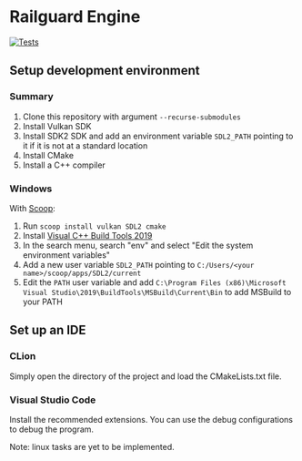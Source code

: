 # Railguard Engine

[![Tests](https://github.com/martin-danhier/pure_railguard/actions/workflows/tests.yml/badge.svg?branch=master)](https://github.com/martin-danhier/pure_railguard/actions/workflows/tests.yml)

## Setup development environment

### Summary

1. Clone this repository with argument `--recurse-submodules`
1. Install Vulkan SDK
2. Install SDK2 SDK and add an environment variable `SDL2_PATH` pointing to it if it is not at a standard location
3. Install CMake
4. Install a C++ compiler

### Windows

With [Scoop](https://scoop.sh):
1. Run `scoop install vulkan SDL2 cmake`
2. Install [Visual C++ Build Tools 2019](https://visualstudio.microsoft.com/downloads/#build-tools-for-visual-studio-2019)
3. In the search menu, search "env" and select "Edit the system environment variables"
4. Add a new user variable `SDL2_PATH` pointing to `C:/Users/<your name>/scoop/apps/SDL2/current`
5. Edit the `PATH` user variable and add `C:\Program Files (x86)\Microsoft Visual Studio\2019\BuildTools\MSBuild\Current\Bin` to add MSBuild to your PATH

## Set up an IDE

### CLion

Simply open the directory of the project and load the CMakeLists.txt file.

### Visual Studio Code

Install the recommended extensions. You can use the debug configurations to debug the program.

Note: linux tasks are yet to be implemented.